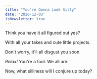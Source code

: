 ```yaml
---
title: "You're Gonna Look Silly"
date: '2020-12-03'
isNewsletter: true
---
```


Think you have it all figured out yes?

With all your takes and cute little projects.

Don't worry, it'll all disgust you soon.

_Relax!_ You're a fool. We all are.

Now, what silliness will I conjure up today?
